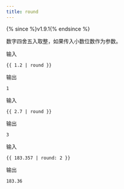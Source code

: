 ```yaml
---
title: round
---
```


{% since %}v1.9.1{% endsince %}

数字四舍五入取整，如果传入小数位数作为参数。

输入
```liquid
{{ 1.2 | round }}
```

输出
```text
1
```

输入
```liquid
{{ 2.7 | round }}
```

输出
```text
3
```

输入
```liquid
{{ 183.357 | round: 2 }}
```

输出
```text
183.36
```
